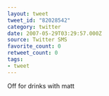 ```yaml
---
layout: tweet
tweet_id: "82028542"
category: twitter
date: 2007-05-29T03:29:57.000Z
source: Twitter SMS
favorite_count: 0
retweet_count: 0
tags:
- tweet
---
```


Off for drinks with matt
